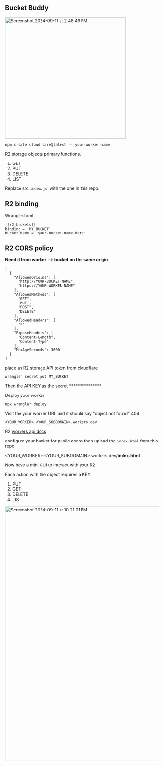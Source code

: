 ## Bucket Buddy

<img width="396" alt="Screenshot 2024-09-11 at 2 48 49 PM" src="https://github.com/user-attachments/assets/1906c175-31ba-4d25-b1da-ce2f5f43a47e">

```
npm create cloudflare@latest -- your-worker-name
```

R2 storage objects primary functions.

1. GET
2. PUT
3. DELETE
4. LIST

Replace src `index.js `with the one in this repo. 

## R2 binding

 Wrangler.toml
```
[[r2_buckets]]
binding = 'MY_BUCKET'
bucket_name = 'your-bucket-name-here'
```

## R2 CORS policy

**Need it from worker --> bucket on the same origin**

```
[
  {
    "AllowedOrigins": [
      "http://YOUR-BUCKET-NAME",
      "https://YOUR-WORKER-NAME"
    ],
    "AllowedMethods": [
      "GET",
      "PUT",
      "POST",
      "DELETE"
    ],
    "AllowedHeaders": [
      "*"
    ],
    "ExposeHeaders": [
      "Content-Length",
      "Content-Type"
    ],
    "MaxAgeSeconds": 3600
  }
]
```
place an R2 storage API token from cloudflare

```
wrangler secret put MY_BUCKET
```
Then the API KEY as the secret ***************<br>

Deploy your worker

```
npx wrangler deploy
```

Visit the your worker URL and it should say "object not found" 404

```
<YOUR_WORKER>.<YOUR_SUBDOMAIN>.workers.dev
```

R2&nbsp;<a href="https://developers.cloudflare.com/r2/api/workers/workers-api-usage/">workers api docs</a><br>

configure your bucket for public acess then upload the `index.html` from this repo<br>

<YOUR_WORKER>.<YOUR_SUBDOMAIN>.workers.dev/<strong>index.html</strong><br>

Now have a mini GUI to interact with your R2<br>

Each action with the object requires a KEY. 

1. PUT<br>
2. GET<br>
3. DELETE<br>
4. LIST<br>

<img width="832" alt="Screenshot 2024-09-11 at 10 21 01 PM" src="https://github.com/user-attachments/assets/9be1a2e6-0623-4259-b759-942b12e43e9a">






